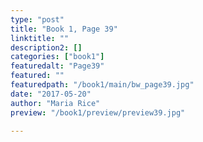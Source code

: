```yaml
---
type: "post"
title: "Book 1, Page 39"
linktitle: ""
description2: []
categories: ["book1"]
featuredalt: "Page39"
featured: ""
featuredpath: "/book1/main/bw_page39.jpg"
date: "2017-05-20"
author: "Maria Rice"
preview: "/book1/preview/preview39.jpg"

---
```

